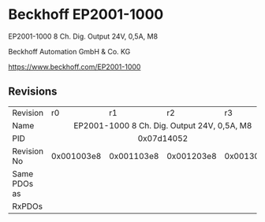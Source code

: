 # Beckhoff EP2001-1000

EP2001-1000 8 Ch. Dig. Output 24V, 0,5A, M8

Beckhoff Automation GmbH & Co. KG

https://www.beckhoff.com/EP2001-1000

## Revisions
<table>
<tr>
<td>Revision</td>
<td>r0</td>
<td>r1</td>
<td>r2</td>
<td>r3</td>
</tr>
<tr>
<td>Name</td>
<td colspan=4 align="center">EP2001-1000 8 Ch. Dig. Output 24V, 0,5A, M8</td>
</tr>
<tr>
<td>PID</td>
<td colspan=4 align="center">0x07d14052</td>
</tr>
<tr>
<td>Revision No</td>
<td>0x001003e8</td>
<td>0x001103e8</td>
<td>0x001203e8</td>
<td>0x001303e8</td>
</tr>
<tr>
<td>Same PDOs as</td>
<td colspan=4 align="center"></td>
</tr>
<tr>
<td>RxPDOs</td>
<td colspan=4 align="left"></td>
</tr>
</table>
